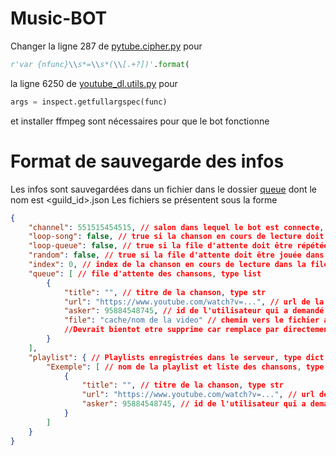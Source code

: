 # Music-BOT

Changer la ligne 287 de [pytube.cipher.py](./.venv/Lib/site-packages/pytube/cipher.py#287) pour
```py
r'var {nfunc}\\s*=\\s*(\\[.+?])'.format(
```
la ligne 6250 de [youtube_dl.utils.py](./.venv/Lib/site-packages/youtube_dl/utils.py#6250) pour
```py
args = inspect.getfullargspec(func)
```

et installer ffmpeg sont nécessaires pour que le bot fonctionne


# Format de sauvegarde des infos

Les infos sont sauvegardées dans un fichier dans le dossier [queue](./queue/) dont le nom est <guild_id>.json
Les fichiers se présentent sous la forme

```json
{
    "channel": 551515454515, // salon dans lequel le bot est connecte, type int ou null
    "loop-song": false, // true si la chanson en cours de lecture doit être répétée, type bool
    "loop-queue": false, // true si la file d'attente doit être répétée, type bool
    "random": false, // true si la file d'attente doit être jouée dans un ordre aléatoire, type bool
    "index": 0, // index de la chanson en cours de lecture dans la file d'attente, type int
    "queue": [ // file d'attente des chansons, type list
        {
            "title": "", // titre de la chanson, type str
            "url": "https://www.youtube.com/watch?v=...", // url de la chanson, type str
            "asker": 95884548745, // id de l'utilisateur qui a demandé la chanson, type int
            "file": "cache/nom de la video" // chemin vers le fichier audio de la chanson, type str. 
            //Devrait bientot etre supprime car remplace par directement le flux audio
        }
    ],
    "playlist": { // Playlists enregistrées dans le serveur, type dict
        "Exemple": [ // nom de la playlist et liste des chansons, type list
            {
                "title": "", // titre de la chanson, type str
                "url": "https://www.youtube.com/watch?v=...", // url de la chanson, type str
                "asker": 95884548745, // id de l'utilisateur qui a demandé la chanson, type int
            }
        ]
    }
}
```